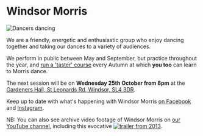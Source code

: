 
Windsor Morris
==============

<img class="img-right" src="/img/FrontPage.jpg" alt="Dancers dancing" />

We are a friendly, energetic and enthusiastic group who enjoy dancing together and taking our dances to a variety of audiences. 

We perform in public between May and September, but practice throughout the year, and [run a 'taster' course](course/) every Autumn at which **you too** can learn to Morris dance. 

The next session will be on **Wednesday 25th October from 8pm** at the [Gardeners Hall, St Leonards Rd, Windsor, SL4 3DR](https://www.google.co.uk/maps/place/Gardeners+Hall/@51.470932,-0.620298,16z).

Keep up to date with what's happening with Windsor Morris 
<a href='https://www.facebook.com/windsormorrisdancers'>on Facebook<i class="stack fab fa-facebook-square"></i></a> and [Instagram](https://www.instagram.com/wmwindsormorris)<i class="stack fab fa-instagram"></i>.

NB: You can also see archive video footage of Windsor Morris on 
[our YouTube channel](https://www.youtube.com/channel/UCDRc8_V3YiwodSQXTxM__Lw), including this evocative 
<a href="https://youtu.be/W5OXl4YUy-0" target='_blank'><img style='max-width: 30%' alt="trailer from 2013" src="https://youtu.be/W5OXl4YUy-0?si=vmbiu-6497KINNYx" /></a>.

